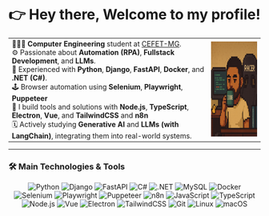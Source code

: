 <div align="center">
 <h1> 
  👉  Hey there, Welcome to my profile! 
 </h1> 
</div>

<table>
<tr>
 <td>
 👨🏽‍💻 <strong>Computer Engineering</strong> student at <a href="https://www.cefetmg.br/home/">CEFET-MG</a>.<br>
 ⚙️ Passionate about <strong>Automation (RPA)</strong>, <strong>Fullstack Development</strong>, and <strong>LLMs</strong>.<br>
 🚀 Experienced with <strong>Python</strong>, <strong>Django</strong>, <strong>FastAPI</strong>, <strong>Docker</strong>, and <strong>.NET (C#)</strong>.<br>
 🕹️ Browser automation using <strong>Selenium</strong>, <strong>Playwright</strong>, <strong>Puppeteer</strong><br>
 🧠 I build tools and solutions with <strong>Node.js</strong>, <strong>TypeScript</strong>, <strong>Electron</strong>, <strong>Vue</strong>, and <strong>TailwindCSS</strong> and <strong>n8n</strong><br>
 🗓️ Actively studying <strong>Generative AI</strong> and <strong>LLMs (with LangChain)</strong>, integrating them into real-world systems.<br>
 </td>
 <td>
  <img src="./assets/gabriel-office.png" height="190">
 </td>
</tr>
</table>

---

### 🛠️ Main Technologies & Tools

<div align="center">
 
<!-- Backend -->
<img height="40" src="https://cdn.jsdelivr.net/gh/devicons/devicon/icons/python/python-original.svg" alt="Python" />
<img height="40" src="https://cdn.jsdelivr.net/gh/devicons/devicon/icons/django/django-plain.svg" alt="Django" />
<img height="40" src="https://cdn.jsdelivr.net/gh/devicons/devicon/icons/fastapi/fastapi-original.svg" alt="FastAPI" />
<img height="40" src="https://cdn.jsdelivr.net/gh/devicons/devicon/icons/csharp/csharp-original.svg" alt="C#" />
<img height="40" src="https://cdn.jsdelivr.net/gh/devicons/devicon/icons/dot-net/dot-net-original.svg" alt=".NET" />
<img height="40" src="https://cdn.jsdelivr.net/gh/devicons/devicon/icons/mysql/mysql-original.svg" alt="MySQL" />
<img height="40" src="https://cdn.jsdelivr.net/gh/devicons/devicon/icons/docker/docker-original.svg" alt="Docker" />

<!-- Automation -->
<img height="40" src="https://cdn.jsdelivr.net/gh/devicons/devicon/icons/selenium/selenium-original.svg" alt="Selenium" />
<img height="40" src="https://playwright.dev/img/playwright-logo.svg" alt="Playwright" />
<img height="40" src="https://avatars.githubusercontent.com/u/6906516?s=200&v=4" alt="Puppeteer" />
<img height="35" width="45" src="https://docs.n8n.io/_images/n8n-docs-icon.svg" alt="n8n" />

<!-- Frontend / Desktop -->
<img height="40" src="https://cdn.jsdelivr.net/gh/devicons/devicon/icons/javascript/javascript-original.svg" alt="JavaScript" />
<img height="40" src="https://cdn.jsdelivr.net/gh/devicons/devicon/icons/typescript/typescript-original.svg" alt="TypeScript" />
<img height="40" src="https://cdn.jsdelivr.net/gh/devicons/devicon/icons/nodejs/nodejs-original.svg" alt="Node.js" />
<img height="40" src="https://cdn.jsdelivr.net/gh/devicons/devicon/icons/vuejs/vuejs-original.svg" alt="Vue" />
<img height="40" src="https://cdn.jsdelivr.net/gh/devicons/devicon/icons/electron/electron-original.svg" alt="Electron" />
<img height="35" src="https://upload.wikimedia.org/wikipedia/commons/d/d5/Tailwind_CSS_Logo.svg" alt="TailwindCSS" />


<!-- Extras -->
<img height="40" src="https://cdn.jsdelivr.net/gh/devicons/devicon/icons/git/git-original.svg" alt="Git" />
<img height="40" src="https://cdn.jsdelivr.net/gh/devicons/devicon/icons/linux/linux-original.svg" alt="Linux" />
<img height="40" src="https://cdn.jsdelivr.net/gh/devicons/devicon/icons/apple/apple-original.svg" alt="macOS" />
</div>








